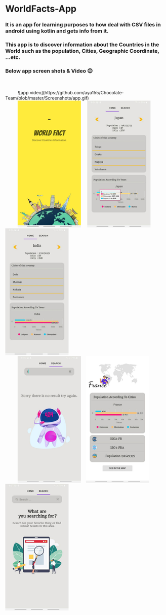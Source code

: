 # WorldFacts-App

### It is an app for learning purposes to how deal with CSV files in android using kotlin and gets info from it.
### This app is to discover information about the Countries in the World such as the population, Cities, Geographic Coordinate, ...etc.

### Below app screen shots & Video 😊
<br/>
<br/>
&nbsp; &nbsp; &nbsp; &nbsp; &nbsp; ![app video](https://github.com/aya155/Chocolate-Team/blob/master/Screenshots/app.gif)  
<br/>
&nbsp; &nbsp; &nbsp; &nbsp; &nbsp; <img src="https://github.com/aya155/Chocolate-Team/blob/Develope/Screenshots/pic1.jpg" width="200" height="400" /> &nbsp; &nbsp; <img src="https://github.com/aya155/Chocolate-Team/blob/Develope/Screenshots/pic2.jpg" width="200" height="400" />&nbsp; &nbsp; <img src="https://github.com/aya155/Chocolate-Team/blob/Develope/Screenshots/pic3.jpg" width="200" height="400" /> <br/>
&nbsp; &nbsp; &nbsp; &nbsp; &nbsp; <img src="https://github.com/aya155/Chocolate-Team/blob/Develope/Screenshots/pic4.jpg" width="200" height="400" />&nbsp; &nbsp; <img src="https://github.com/aya155/Chocolate-Team/blob/Develope/Screenshots/pic5.jpg" width="200" height="400" />&nbsp; &nbsp; <img src="https://github.com/aya155/Chocolate-Team/blob/Develope/Screenshots/pic6.jpg" width="200" height="400" />

